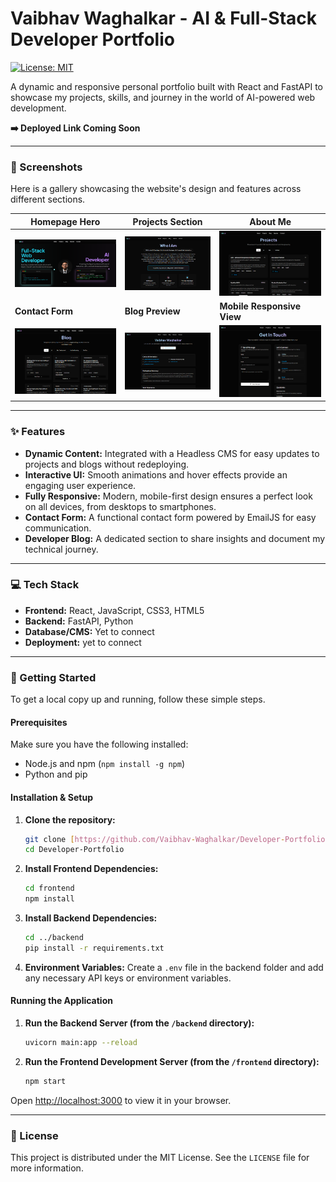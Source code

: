 # Vaibhav Waghalkar - AI & Full-Stack Developer Portfolio

[![License: MIT](https://img.shields.io/badge/License-MIT-yellow.svg)](https://opensource.org/licenses/MIT)

A dynamic and responsive personal portfolio built with React and FastAPI to showcase my projects, skills, and journey in the world of AI-powered web development.

**➡️ Deployed Link Coming Soon**

---

### 📸 Screenshots

Here is a gallery showcasing the website's design and features across different sections.

| Homepage Hero                                   | Projects Section                                  | About Me                                        |
| ----------------------------------------------- | ------------------------------------------------- | ----------------------------------------------- |
| ![Homepage Hero](screenshots/screenshot1.png)  | ![Projects Section](screenshots/screenshot2.png) | ![About Me](screenshots/screenshot3.png)       |
| **Contact Form** | **Blog Preview** | **Mobile Responsive View** |
| ![Contact Form](screenshots/screenshot4.png)   | ![Blog Preview](screenshots/screenshot5.png)     | ![Mobile View](screenshots/screenshot6.png)    |

---

### ✨ Features

-   **Dynamic Content:** Integrated with a Headless CMS for easy updates to projects and blogs without redeploying.
-   **Interactive UI:** Smooth animations and hover effects provide an engaging user experience.
-   **Fully Responsive:** Modern, mobile-first design ensures a perfect look on all devices, from desktops to smartphones.
-   **Contact Form:** A functional contact form powered by EmailJS for easy communication.
-   **Developer Blog:** A dedicated section to share insights and document my technical journey.

---

### 💻 Tech Stack

-   **Frontend:** React, JavaScript, CSS3, HTML5
-   **Backend:** FastAPI, Python
-   **Database/CMS:** Yet to connect
-   **Deployment:** yet to connect

---

### 🚀 Getting Started

To get a local copy up and running, follow these simple steps.

#### Prerequisites

Make sure you have the following installed:
-   Node.js and npm (`npm install -g npm`)
-   Python and pip

#### Installation & Setup

1.  **Clone the repository:**
    ```sh
    git clone [https://github.com/Vaibhav-Waghalkar/Developer-Portfolio.git](https://github.com/Vaibhav-Waghalkar/Developer-Portfolio.git)
    cd Developer-Portfolio
    ```
2.  **Install Frontend Dependencies:**
    ```sh
    cd frontend
    npm install
    ```
3.  **Install Backend Dependencies:**
    ```sh
    cd ../backend
    pip install -r requirements.txt
    ```
4.  **Environment Variables:**
    Create a `.env` file in the backend folder and add any necessary API keys or environment variables.

#### Running the Application

1.  **Run the Backend Server (from the `/backend` directory):**
    ```sh
    uvicorn main:app --reload
    ```
2.  **Run the Frontend Development Server (from the `/frontend` directory):**
    ```sh
    npm start
    ```
Open [http://localhost:3000](http://localhost:3000) to view it in your browser.

---

### 📜 License

This project is distributed under the MIT License. See the `LICENSE` file for more information.

